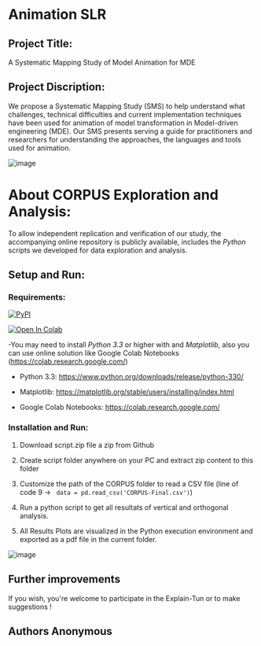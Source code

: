 # Animation SLR
## Project Title:
A Systematic Mapping Study of Model Animation for MDE
## Project Discription:
We propose a Systematic Mapping Study (SMS) to help understand what challenges, technical difficulties and current implementation techniques have been used for animation of model transformation in Model-driven engineering (MDE). Our SMS presents serving a guide for practitioners and researchers for understanding the approaches, the languages and tools used for animation. 

![image](https://user-images.githubusercontent.com/42803883/182678685-3b242f3b-ac38-479f-ab71-768f96a45954.png)

# About CORPUS Exploration and Analysis:

To allow independent replication and verification of our study, the accompanying online repository is publicly available,
includes the _Python_ scripts we developed for data exploration and analysis.

## Setup and Run:

### Requirements:

[![PyPI](https://img.shields.io/pypi/pyversions/pylearning.svg)]()

[![Open In Colab](https://colab.research.google.com/assets/colab-badge.svg)]()



-You may need to install _Python 3.3_ or higher with and _Matplotlib_, also you can use online solution like Google Colab Notebooks (https://colab.research.google.com/)

*  Python 3.3: https://www.python.org/downloads/release/python-330/

*  Matplotlib: https://matplotlib.org/stable/users/installing/index.html

*  Google Colab Notebooks: https://colab.research.google.com/


### Installation and Run:

1. Download script.zip file a zip from Github

2. Create script folder anywhere on your PC and extract zip content to this folder

3. Customize the path of the CORPUS folder to read a CSV file (line of code 9 ->  ``` data = pd.read_csv('CORPUS-Final.csv')```)

4. Run a python script to get all resultats of vertical and orthogonal analysis.

5. All Results Plots are visualized in the Python execution environment and exported as a pdf file in the current folder. 

![image](https://user-images.githubusercontent.com/42803883/169172339-a9d15569-2827-486c-ab91-611ea6832925.png)

## Further improvements
If you wish, you're welcome to participate in the Explain-Tun or to make suggestions !

## Authors Anonymous

